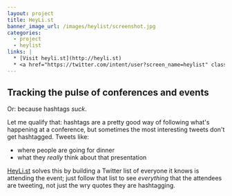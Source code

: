 ```yaml
---
layout: project
title: HeyLi.st
banner_image_url: /images/heylist/screenshot.jpg
categories:
  - project
  - heylist
links: |
  * [Visit heyli.st](http://heyli.st)
  * <a href="https://twitter.com/intent/user?screen_name=heylist" class="twitter"><span>@heylist</span></a>
---
```


## Tracking the pulse of conferences and events

Or: because hashtags _suck_.

Let me qualify that: hashtags are a pretty good way of following what's happening at a conference, but sometimes the most interesting tweets don't get hashtagged. Tweets like:

* where people are going for dinner
* what they *really* think about that presentation

[HeyLi.st](http://heyli.st) solves this by building a Twitter list of everyone it knows is attending the event; just follow that list to see *everything* that the attendees are tweeting, not just the wry quotes they are hashtagging.
